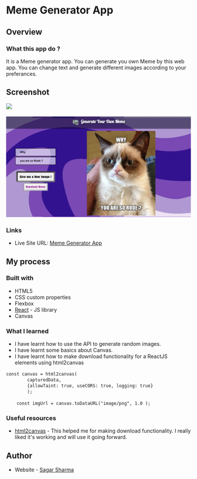 # Meme Generator App

## Overview

### What this app do ?

It is a Meme generator app. You can generate you own Meme by this web app. You can 
change text and generate different images according to your preferances.

## Screenshot

![](/screenshots/mobile-screenshot.jpg)
<br/><br/>
![](screenshots/pc-screenshot.jpeg)


### Links

- Live Site URL: [Meme Generator App](https://meme-generator-io.netlify.app/)

## My process

### Built with

- HTML5
- CSS custom properties
- Flexbox
- [React](https://reactjs.org/) - JS library
- Canvas

### What I learned
 
- I have learnt how to use the API to generate random images.
- I have learnt some basics about Canvas.
- I have learnt how to make download functionality for a ReactJS elements using html2canvas


```ReactJS
const canvas = html2canvas(
        capturedData,
        {allowTaint: true, useCORS: true, logging: true}
        );

    const imgUrl = canvas.toDataURL("image/png", 1.0 );
```

### Useful resources

- [html2canvas](https://html2canvas.hertzen.com/) - This helped me for making download functionality. I really liked it's working and will use it going forward.

## Author

- Website - [Sagar Sharma]()
